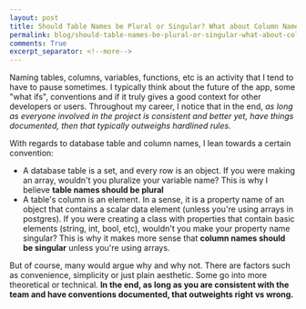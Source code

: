 ```yaml
---
layout: post
title: Should Table Names be Plural or Singular? What about Column Names?
permalink: blog/should-table-names-be-plural-or-singular-what-about-column-names/
comments: True
excerpt_separator: <!--more-->
---
```


Naming tables, columns, variables, functions, etc is an activity that I tend to have to pause sometimes. I typically think about the future of the app, some "what ifs", conventions and if it truly gives a good context for other developers or users. Throughout my career, I notice that in the end, *as long as everyone involved in the project is consistent and better yet, have things documented, then that typically outweighs hardlined rules.*

With regards to database table and column names, I lean towards a certain convention:

- A database table is a set, and every row is an object. If you were making an array, wouldn't you pluralize your variable name? This is why I believe **table names should be plural**
- A table's column is an element. In a sense, it is a property name of an object that contains a scalar data element (unless you're using arrays in postgres). If you were creating a class with properties that contain basic elements (string, int, bool, etc), wouldn't you make your property name singular? This is why it makes more sense that **column names should be singular** unless you're using arrays.

<!--more-->

But of course, many would argue why and why not. There are factors such as convenience, simplicity or just plain aesthetic. Some go into more theoretical or technical. **In the end, as long as you are consistent with the team and have conventions documented, that outweights right vs wrong.**
